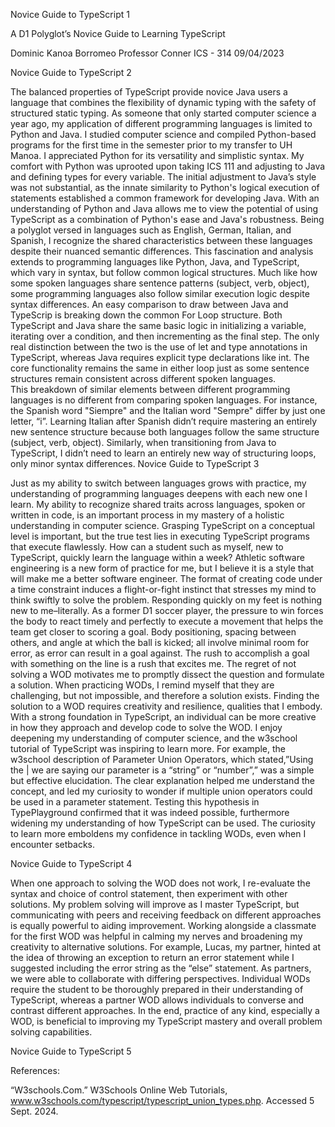 Novice Guide to TypeScript									          1












A D1 Polyglot’s Novice Guide to Learning TypeScript

Dominic Kanoa Borromeo
Professor Conner
ICS - 314
09/04/2023












Novice Guide to TypeScript									          2

The balanced properties of TypeScript provide novice Java users a language that combines the flexibility of dynamic typing with the safety of structured static typing. As someone that only started computer science a year ago, my application of different programming languages is limited to Python and Java. I studied computer science and compiled Python-based programs for the first time in the semester prior to my transfer to UH Manoa. I appreciated Python for its versatility and simplistic syntax. My comfort with Python was uprooted upon taking ICS 111 and adjusting to Java and defining types for every variable. The initial adjustment to Java’s style was not substantial, as the innate similarity to Python's logical execution of statements established a common framework for developing Java. With an understanding of Python and Java allows me to view the potential of using TypeScript as a combination of Python's ease and Java's robustness.
Being a polyglot versed in languages such as English, German, Italian, and Spanish, I recognize the shared characteristics between these languages despite their nuanced semantic differences. This fascination and analysis extends to programming languages like Python, Java, and TypeScript, which vary in syntax, but follow common logical structures. Much like how some spoken languages share sentence patterns (subject, verb, object), some programming languages also follow similar execution logic despite syntax differences.
An easy comparison to draw between Java and TypeScrip is breaking down the common For Loop structure. Both TypeScript and Java share the same basic logic in initializing a variable, iterating over a condition, and then incrementing as the final step. The only real distinction between the two is the use of let and type annotations in TypeScript, whereas Java requires explicit type declarations like int. The core functionality remains the same in either loop just as some sentence structures remain consistent across different spoken languages.	
This breakdown of similar elements between different programming languages is no different from comparing spoken languages. For instance, the Spanish word "Siempre" and the Italian word "Sempre" differ by just one letter, “i”. Learning Italian after Spanish didn’t require mastering an entirely new sentence structure because both languages follow the same structure (subject, verb, object). Similarly, when transitioning from Java to TypeScript, I didn’t need to learn an entirely new way of structuring loops, only minor syntax differences.
Novice Guide to TypeScript									          3

Just as my ability to switch between languages grows with practice, my understanding of programming languages deepens with each new one I learn. My ability to recognize shared traits across languages, spoken or written in code, is an important process in my mastery of a holistic understanding in computer science. 
Grasping TypeScript on a conceptual level is important, but the true test lies in executing TypeScript programs that execute flawlessly. How can a student such as myself, new to TypeScript, quickly learn the language within a week? Athletic software engineering is a new form of practice for me, but I believe it is a style that will make me a better software engineer. The format of creating code under a time constraint induces a flight-or-fight instinct that stresses my mind to think swiftly to solve the problem. 
Responding quickly on my feet is nothing new to me–literally. As a former D1 soccer player, the pressure to win forces the body to react timely and perfectly to execute a movement that helps the team get closer to scoring a goal. Body positioning, spacing between others, and angle at which the ball is kicked; all involve minimal room for error, as error can result in a goal against. The rush to accomplish a goal with something on the line is a rush that excites me. 
The regret of not solving a WOD motivates me to promptly dissect the question and formulate a solution. When practicing WODs, I remind myself that they are challenging, but not impossible, and therefore a solution exists. Finding the solution to a WOD requires creativity and resilience, qualities that I embody. With a strong foundation in TypeScript, an individual can be more creative in how they approach and develop code to solve the WOD.
 I enjoy deepening my understanding of computer science, and the w3school tutorial of TypeScript was inspiring to learn more. For example, the w3school description of Parameter Union Operators, which stated,”Using the | we are saying our parameter is a “string” or “number”,” was a simple but effective elucidation. The clear explanation helped me understand the concept, and led my curiosity to wonder if multiple union operators could be used in a parameter statement. Testing this hypothesis in TypePlayground confirmed that it was indeed possible, furthermore widening my understanding of how TypeScript can be used. The curiosity to learn more emboldens my confidence in tackling WODs, even when I encounter setbacks. 

Novice Guide to TypeScript									          4

When one approach to solving the WOD does not work, I re-evaluate the syntax and choice of control statement, then experiment with other solutions. My problem solving will improve as I master TypeScript, but communicating with peers and receiving feedback on different approaches is equally powerful to aiding improvement. 
Working alongside a classmate for the first WOD was helpful in calming my nerves and broadening my creativity to alternative solutions. For example, Lucas, my partner, hinted at the idea of throwing an exception to return an error statement while I suggested including the error string as the “else” statement. As partners, we were able to collaborate with differing perspectives. Individual WODs require the student to be thoroughly prepared in their understanding of TypeScript, whereas a partner WOD allows individuals to converse and contrast different approaches. In the end, practice of any kind, especially a WOD, is beneficial to improving my TypeScript mastery and overall problem solving capabilities. 

















Novice Guide to TypeScript									          5

References:

“W3schools.Com.” W3Schools Online Web Tutorials, www.w3schools.com/typescript/typescript_union_types.php. Accessed 5 Sept. 2024. 




